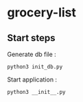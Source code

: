 # grocery-list

## Start steps

Generate db file :

```
python3 init_db.py
```

Start application :

```
python3 __init__.py
```
